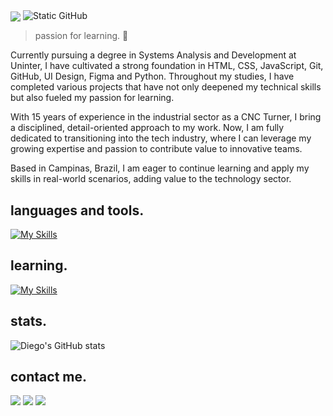 <img align="center" src="https://capsule-render.vercel.app/api?type=venom&height=300&color=89E4D2&text=Hi,%20I’m%20Diego%20Espelho&fontSize=60&animation=twinkling&fontColor=5967F7&textBg=false&desc=Nice%20to%20meet%20you!&descAlign=50&descAlignY=66"/>

<img src="https://img.shields.io/static/v1?label=About&message=Diego%20Espelho&color=5967F7&labelColor=000000&style=for-the-badge&logo=GitHub" alt="Static GitHub">

> passion for learning. 🧠

Currently pursuing a degree in Systems Analysis and Development at Uninter, I have cultivated a strong foundation in HTML, CSS, JavaScript, Git, GitHub, UI Design, Figma and Python. Throughout my studies, I have completed various projects that have not only deepened my technical skills but also fueled my passion for learning.

With 15 years of experience in the industrial sector as a CNC Turner, I bring a disciplined, detail-oriented approach to my work. Now, I am fully dedicated to transitioning into the tech industry, where I can leverage my growing expertise and passion to contribute value to innovative teams.

Based in Campinas, Brazil, I am eager to continue learning and apply my skills in real-world scenarios, adding value to the technology sector.

## languages and tools.
[![My Skills](https://skillicons.dev/icons?i=html,css,js,bootstrap,nodejs,python,git,github,figma)](https://skillicons.dev)

## learning.
[![My Skills](https://skillicons.dev/icons?i=typescript,react,tailwind)](https://skillicons.dev)

## stats.
![Diego's GitHub stats](https://github-readme-stats.vercel.app/api?username=diegoespelho\&bg_color=30,89E4D2,5967F7\&show_icons=true\&title_color=fff\&text_color=fff)

## contact me.
<a href="https://www.linkedin.com/in/diegoespelho-dev" target="_blank"><img src="https://img.shields.io/badge/-LinkedIn-5967F7?style=for-the-badge&logo=linkedin&logoColor=89E4D2" target="_blank"></a>
<a href="https://instagram.com/diegoespelho_" target="_blank"><img src="https://img.shields.io/badge/-Instagram-5967F7?style=for-the-badge&logo=instagram&logoColor=89E4D2" target="_blank"></a>
<a href="mailto:diego.espelho@gmail.com"> <img src="https://img.shields.io/badge/-Gmail-5967F7?style=for-the-badge&logo=gmail&logoColor=89E4D2" target="_blank"></a>
